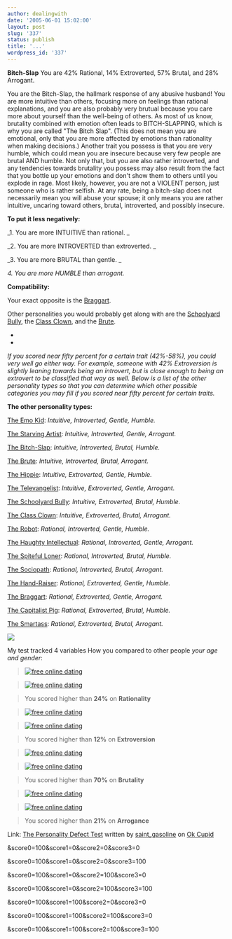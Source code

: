 ```yaml
---
author: dealingwith
date: '2005-06-01 15:02:00'
layout: post
slug: '337'
status: publish
title: '...'
wordpress_id: '337'
---
```


**Bitch-Slap** You are 42% Rational, 14% Extroverted, 57% Brutal, and 28%
Arrogant.

You are the Bitch-Slap, the hallmark response of any abusive husband! You are
more intuitive than others, focusing more on feelings than rational
explanations, and you are also probably very brutual because you care more
about yourself than the well-being of others. As most of us know, brutality
combined with emotion often leads to BITCH-SLAPPING, which is why you are
called "The Bitch Slap". (This does not mean you are emotional, only that you
are more affected by emotions than rationality when making decisions.) Another
trait you possess is that you are very humble, which could mean you are
insecure because very few people are brutal AND humble. Not only that, but you
are also rather introverted, and any tendencies towards brutality you possess
may also result from the fact that you bottle up your emotions and don't show
them to others until you explode in rage. Most likely, however, you are not a
VIOLENT person, just someone who is rather selfish. At any rate, being a
bitch-slap does not necessarily mean you will abuse your spouse; it only means
you are rather intuitive, uncaring toward others, brutal, introverted, and
possibly insecure.

**To put it less negatively:**

_1. You are more INTUITIVE than rational. _

_2. You are more INTROVERTED than extroverted. _

_3. You are more BRUTAL than gentle. _

_4. You are more HUMBLE than arrogant._

**Compatibility:**

Your exact opposite is the [Braggart][1].

Other personalities you would probably get along with are the [Schoolyard
Bully][2], the [Class Clown][3], and the [Brute][4].

*

*

_If you scored near fifty percent for a certain trait (42%-58%), you could
very well go either way. For example, someone with 42% Extroversion is
slightly leaning towards being an introvert, but is close enough to being an
extrovert to be classified that way as well. Below is a list of the other
personality types so that you can determine which other possible categories
you may fill if you scored near fifty percent for certain traits._

**The other personality types:**

[The Emo Kid][5]: _Intuitive, Introverted, Gentle, Humble._

[The Starving Artist][6]: _Intuitive, Introverted, Gentle, Arrogant._

[The Bitch-Slap][7]: _Intuitive, Introverted, Brutal, Humble._

[The Brute][4]: _Intuitive, Introverted, Brutal, Arrogant._

[The Hippie][8]: _Intuitive, Extroverted, Gentle, Humble._

[The Televangelist][9]: _Intuitive, Extroverted, Gentle, Arrogant._

[The Schoolyard Bully][2]: _Intuitive, Extroverted, Brutal, Humble._

[The Class Clown][3]: _Intuitive, Extroverted, Brutal, Arrogant._

[The Robot][10]: _Rational, Introverted, Gentle, Humble._

[The Haughty Intellectual][11]: _Rational, Introverted, Gentle, Arrogant._

[The Spiteful Loner][12]: _Rational, Introverted, Brutal, Humble._

[The Sociopath][13]: _Rational, Introverted, Brutal, Arrogant._

[The Hand-Raiser][14]: _Rational, Extroverted, Gentle, Humble._

[The Braggart][1]: _Rational, Extroverted, Gentle, Arrogant._

[The Capitalist Pig][15]: _Rational, Extroverted, Brutal, Humble._

[The Smartass][16]: _Rational, Extroverted, Brutal, Arrogant._

![][17]




My test tracked 4 variables How you compared to other people _your age and
gender_:

> [![free online dating][18]][19]

> [![free online dating][18]][19]

> You scored higher than **24%** on **Rationality**

>

> [![free online dating][18]][19]

> [![free online dating][18]][19]

> You scored higher than **12%** on **Extroversion**

>

> [![free online dating][18]][19]

> [![free online dating][18]][19]

> You scored higher than **70%** on **Brutality**

>

> [![free online dating][18]][19]

> [![free online dating][18]][19]

> You scored higher than **21%** on **Arrogance**

Link: [The Personality Defect Test][20] written by [saint_gasoline][21] on [Ok
Cupid][19]

   [1]: http://www.okcupid.com/tests/describescore?testid=4741219933576750506&score0=100&score1=100&score2=0&score3=100

   [2]: http://www.okcupid.com/tests/describescore?testid=4741219933576750506&score0=0&score1=100&score2=100&score3=0

   [3]: http://www.okcupid.com/tests/describescore?testid=4741219933576750506&score0=0&score1=100&score2=100&score3=100

   [4]: http://www.okcupid.com/tests/describescore?testid=4741219933576750506&score0=0&score1=0&score2=100&score3=100

   [5]: http://www.okcupid.com/tests/describescore?testid=4741219933576750506&score0=0&score1=0&score2=0&score3=0

   [6]: http://www.okcupid.com/tests/describescore?testid=4741219933576750506&score0=0&score1=0&score2=0&score3=100

   [7]: http://www.okcupid.com/tests/describescore?testid=4741219933576750506&score0=0&score1=0&score2=100&score3=0

   [8]: http://www.okcupid.com/tests/describescore?testid=4741219933576750506&score0=0&score1=100&score2=0&score3=0

   [9]: http://www.okcupid.com/tests/describescore?testid=4741219933576750506&score0=0&score1=100&score2=0&score3=100

   [10]: http://www.okcupid.com/tests/describescore?testid=4741219933576750506
&score0=100&score1=0&score2=0&score3=0

   [11]: http://www.okcupid.com/tests/describescore?testid=4741219933576750506
&score0=100&score1=0&score2=0&score3=100

   [12]: http://www.okcupid.com/tests/describescore?testid=4741219933576750506
&score0=100&score1=0&score2=100&score3=0

   [13]: http://www.okcupid.com/tests/describescore?testid=4741219933576750506
&score0=100&score1=0&score2=100&score3=100

   [14]: http://www.okcupid.com/tests/describescore?testid=4741219933576750506
&score0=100&score1=100&score2=0&score3=0

   [15]: http://www.okcupid.com/tests/describescore?testid=4741219933576750506
&score0=100&score1=100&score2=100&score3=0

   [16]: http://www.okcupid.com/tests/describescore?testid=4741219933576750506
&score0=100&score1=100&score2=100&score3=100

   [17]:
http://is1.okcupid.com/users/156/664/1566642811609810544/mt1114812009.jpg

   [18]: http://is0.okcupid.com/graphics/0.gif

   [19]: http://www.okcupid.com

   [20]: http://www.okcupid.com/tests/take?testid=4741219933576750506

   [21]: http://www.okcupid.com/profile?tuid=1566642811609810544

